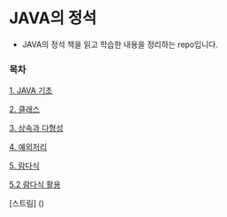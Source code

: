# JAVA의 정석
* JAVA의 정석 책을 읽고 학습한 내용을 정리하는 repo입니다.

### 목차
[1. JAVA 기초](https://github.com/JisooOh94/study/blob/master/JAVA%EC%9D%98%20%EC%A0%95%EC%84%9D/Content/1.%20JAVA%20%EA%B8%B0%EC%B4%88.md)

[2. 클래스](https://github.com/JisooOh94/study/blob/master/JAVA%EC%9D%98%20%EC%A0%95%EC%84%9D/Content/2.%20%ED%81%B4%EB%9E%98%EC%8A%A4.md)

[3. 상속과 다형성](https://github.com/JisooOh94/study/blob/master/JAVA%EC%9D%98%20%EC%A0%95%EC%84%9D/Content/3.%20%EC%83%81%EC%86%8D%EA%B3%BC%20%EB%8B%A4%ED%98%95%EC%84%B1.md)

[4. 예외처리](https://github.com/JisooOh94/study/blob/master/JAVA%EC%9D%98%20%EC%A0%95%EC%84%9D/Content/4.%20%EC%98%88%EC%99%B8%EC%B2%98%EB%A6%AC.md)

[5. 람다식](https://github.com/JisooOh94/study/blob/master/JAVA%EC%9D%98%20%EC%A0%95%EC%84%9D/Content/5.%20%EB%9E%8C%EB%8B%A4%EC%8B%9D.md)

[5.2 람다식 활용](https://github.com/JisooOh94/study/blob/master/JAVA%EC%9D%98%20%EC%A0%95%EC%84%9D/Content/5.2.%20%EB%9E%8C%EB%8B%A4%EC%8B%9D%20%ED%99%9C%EC%9A%A9.md)

[스트림]
()


<!--stackedit_data:
eyJoaXN0b3J5IjpbLTExMDY1OTkzOCwtMTE0NjQ0Mzk3LDQyMj
k0NDI4NywxOTQ4MzgzODk2LDIwNzMyNzY0MTFdfQ==
-->